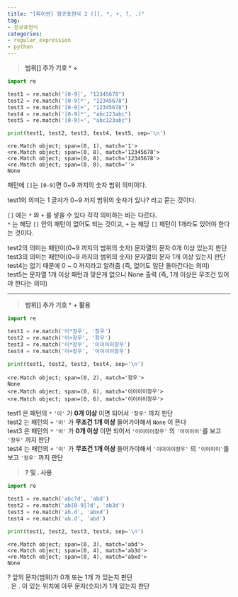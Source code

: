 ```yaml
---
title: "[파이썬] 정규표현식 2 ([], *, +, ?, .)"
tag:
- 정규표현식
categories:
- regular_expression
- python
---
```


> **범위[]  추가 기호 * +**


```python
import re

test1 = re.match('[0-9]', "12345678")
test2 = re.match('[0-9]*', "12345678")
test3 = re.match('[0-9]+', "12345678")
test4 = re.match('[0-9]*', "abc123abc")
test5 = re.match('[0-9]+', "abc123abc")

print(test1, test2, test3, test4, test5, sep='\n')
```

~~~
<re.Match object; span=(0, 1), match='1'>
<re.Match object; span=(0, 8), match='12345678'>
<re.Match object; span=(0, 8), match='12345678'>
<re.Match object; span=(0, 0), match=''>
None
~~~

패턴에 `[]`는 `[0-9]`면 0~9 까지의 숫자 범위 의미이다.

test1의 의미는 1 글자가 0~9 까지 범위의 숫자가 있나? 라고 묻는 것이다.<br>

`[]` 에는 `*` 와  `+` 를 넣을 수 있다 각각 의미하는 바는 다르다.<br>
`*` 는 해당 `[]` 안의 패턴이 없어도 되는 것이고, `+` 는 해당 `[]` 패턴이 1개라도 있어야 한다는 것이다.

test2의 의미는 패턴이(0~9 까지의 범위의 숫자) 문자열의 문자 0개 이상 있는지 판단<br>
test3의 의미는 패턴이(0~9 까지의 범위의 숫자) 문자열의 문자 1개 이상 있는지 판단<br>
test4는 없기 때문에 0 ~ 0 까지라고 알려줌 (즉, 없어도 일단 돌아간다는 의미)<br>
test5는 문자열 1개 이상 패턴과 맞은게 없으니 None 출력 (즉, 1개 이상은 무조건 있어야 한다는 의미)

---

> **범위[]  추가 기호 * + 활용**

```python
import re

test1 = re.match('이*창우', '창우')
test2 = re.match('이+창우', '창우')
test3 = re.match('이*창우', '이이이이창우')
test4 = re.match('이+창우', '이이이이창우')

print(test1, test2, test3, test4, sep='\n')
```

~~~
<re.Match object; span=(0, 2), match='창우'>
None
<re.Match object; span=(0, 6), match='이이이이창우'>
<re.Match object; span=(0, 6), match='이이이이창우'>
~~~

test1 은 패턴의 `*` `'이'` 가 **0개 이상** 이면 되어서 `'창우'` 까지 판단<br>
test2 는 패턴의 `+` `'이'` 가 **무조건 1개 이상** 들어가야해서 `None` 이 뜬다<br>
test3 은 패턴의 `*` `'이'` 가 **0개 이상** 이면 되어서 `'이이이이창우'` 의 `'이이이이'`를 보고 `'창우'` 까지 판단<br>
test4 는 패턴의 `+` `'이'` 가 **무조건 1개 이상** 들어가야해서 `'이이이이창우'` 의 `'이이이이'`를 보고 `'창우'` 까지 판단



> **? 및 . 사용**

```python
import re

test1 = re.match('abc?d', 'abd')
test2 = re.match('ab[0-9]?d', 'ab3d')
test3 = re.match('ab.d', 'abxd')
test4 = re.match('ab.d', 'abd')

print(test1, test2, test3, test4, sep='\n')
```

~~~
<re.Match object; span=(0, 3), match='abd'>
<re.Match object; span=(0, 4), match='ab3d'>
<re.Match object; span=(0, 4), match='abxd'>
None
~~~

? 앞의 문자(범위)가 0개 또는 1개 가 있는지 판단<br>
. 은 . 이 있는 위치에 아무 문자(숫자)가 1개 있는지 판단
